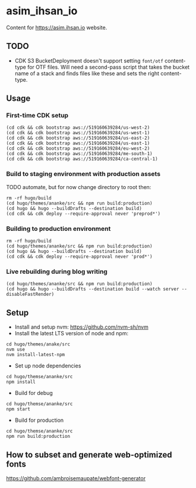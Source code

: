 # asim_ihsan_io
Content for https://asim.ihsan.io website.

## TODO

-   CDK S3 BucketDeployment doesn't support setting `font/otf` content-type for OTF files. Will need a second-pass
    script that takes the bucket name of a stack and finds files like these and sets the right content-type.

## Usage

### First-time CDK setup

```
(cd cdk && cdk bootstrap aws://519160639284/us-west-2)
(cd cdk && cdk bootstrap aws://519160639284/us-west-1)
(cd cdk && cdk bootstrap aws://519160639284/us-east-2)
(cd cdk && cdk bootstrap aws://519160639284/us-east-1)
(cd cdk && cdk bootstrap aws://519160639284/eu-west-2)
(cd cdk && cdk bootstrap aws://519160639284/me-south-1)
(cd cdk && cdk bootstrap aws://519160639284/ca-central-1)
```

### Build to staging environment with production assets

TODO automate, but for now change directory to root then:

```
rm -rf hugo/build
(cd hugo/themes/ananke/src && npm run build:production)
(cd hugo && hugo --buildDrafts --destination build)
(cd cdk && cdk deploy --require-approval never 'preprod*')
```

### Building to production environment

```
rm -rf hugo/build
(cd hugo/themes/ananke/src && npm run build:production)
(cd hugo && hugo --buildDrafts --destination build)
(cd cdk && cdk deploy --require-approval never 'prod*')
```

### Live rebuilding during blog writing

```
(cd hugo/themes/ananke/src && npm run build:production)
(cd hugo && hugo --buildDrafts --destination build --watch server --disableFastRender)
```

## Setup

-   Install and setup nvm: https://github.com/nvm-sh/nvm
-   Install the latest LTS version of node and npm:

```
cd hugo/themes/anake/src
nvm use
nvm install-latest-npm
```

-  Set up node dependencies

```
cd hugo/themse/ananke/src
npm install
```

-   Build for debug

```
cd hugo/themse/ananke/src
npm start
```

-   Build for production

```
cd hugo/themse/ananke/src
npm run build:production
```

## How to subset and generate web-optimized fonts

https://github.com/ambroisemaupate/webfont-generator
